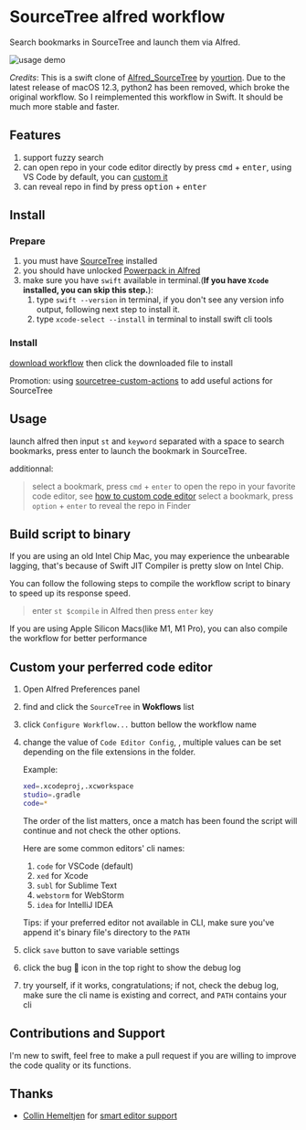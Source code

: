 # SourceTree alfred workflow
Search bookmarks in SourceTree and launch them via Alfred.

![usage demo](assets/usage-demo.gif)

*Credits*: This is a swift clone of [Alfred_SourceTree](https://github.com/yourtion/Alfred_SourceTree) by [yourtion](https://github.com/yourtion). Due to the latest release of macOS 12.3, python2 has been removed, which broke the original workflow. So I reimplemented this workflow in Swift. It should be much more stable and faster.

## Features
1. support fuzzy search
2. can open repo in your code editor directly by press <kbd>cmd</kbd> + <kbd>enter</kbd>, using VS Code by default, you can [custom it](#custom-your-perferred-code-editor)
3. can reveal repo in find by press <kbd>option</kbd> + <kbd>enter</kbd>


## Install
### Prepare
1. you must have [SourceTree](https://www.sourcetreeapp.com/) installed
2. you should have unlocked [Powerpack in Alfred](https://www.alfredapp.com/powerpack/)
3. make sure you have `swift` available in terminal.(**If you have `Xcode` installed, you can skip this step.**):
   1. type `swift --version` in terminal, if you don't see any version info output, following next step to install it.
   2. type `xcode-select --install` in terminal to install swift cli tools


### Install

[download workflow](https://github.com/oe/sourcetree-alfred-workflow/raw/main/SourceTree.alfredworkflow) then click the downloaded file to install

Promotion: using [sourcetree-custom-actions](https://github.com/oe/sourcetree-custom-actions) to add useful actions for SourceTree

## Usage

launch alfred then input `st` and `keyword` separated with a space to search bookmarks, press enter to launch the bookmark in SourceTree.

additionnal:
> select a bookmark,  press `cmd` + `enter` to open the repo in your favorite code editor, see [how to custom code editor](#custom-your-perferred-code-editor)
> select a bookmark,  press `option` + `enter` to reveal the repo in Finder


## Build script to binary
If you are using an old Intel Chip Mac, you may experience the unbearable lagging, that's because of Swift JIT Compiler is pretty slow on Intel Chip.

You can follow the following steps to compile the workflow script to binary to speed up its response speed.

> enter `st $compile` in Alfred then press `enter` key

If you are using Apple Silicon Macs(like M1, M1 Pro), you can also compile the workflow for better performance


## Custom your perferred code editor
1. Open Alfred Preferences panel
2. find and click the `SourceTree` in **Wokflows** list
3. click `Configure Workflow...` button bellow the workflow name
4. change the value of `Code Editor Config`, , multiple values can be set depending on the file extensions in the folder.

   Example:
   ```sh
   xed=.xcodeproj,.xcworkspace
   studio=.gradle
   code=*
   ```

   The order of the list matters, once a match has been found the script will continue and not check the other options.

   Here are some common editors' cli names:

   1. `code` for VSCode (default)
   2. `xed` for Xcode
   3. `subl` for Sublime Text
   4. `webstorm` for WebStorm
   5. `idea` for IntelliJ IDEA 

   Tips: if your preferred editor not available in CLI, make sure you've append it's binary file's directory to the `PATH`

5. click `save` button to save variable settings
6. click the bug 🐞 icon in the top right to show the debug log
7.  try yourself, if it works, congratulations; if not, check the debug log, make sure the cli name is existing and correct, and `PATH` contains your cli



## Contributions and Support
I'm new to swift, feel free to make a pull request if you are willing to improve the code quality or its functions.

## Thanks
* [Collin Hemeltjen](https://github.com/CollinHemeltjen) for [smart editor support](https://github.com/oe/sourcetree-alfred-workflow/pull/4)
